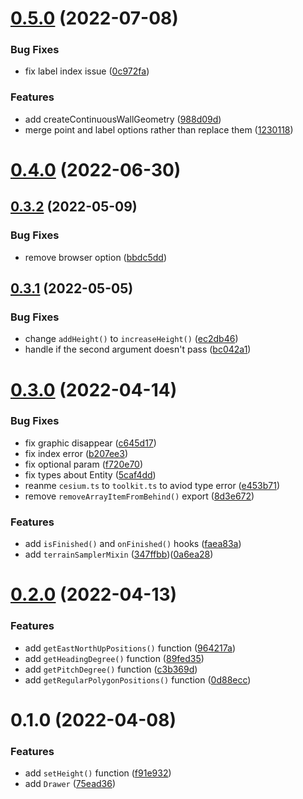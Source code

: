 # [0.5.0](https://github.com/Gu-Miao/cesium-toolkit/compare/v0.4.0...v0.5.0) (2022-07-08)


### Bug Fixes

* fix label index issue ([0c972fa](https://github.com/Gu-Miao/cesium-toolkit/commit/0c972fa0f094fec6476d5aa1a7490c4d2225b79c))


### Features

* add createContinuousWallGeometry ([988d09d](https://github.com/Gu-Miao/cesium-toolkit/commit/988d09d5618d74effe3d663af730a9c7a7c28d23))
* merge point and label options rather than replace them ([1230118](https://github.com/Gu-Miao/cesium-toolkit/commit/1230118360bde63b788bd709baea2c56a07c16de))



# [0.4.0](https://github.com/Gu-Miao/cesium-toolkit/compare/v0.3.2...v0.4.0) (2022-06-30)



## [0.3.2](https://github.com/Gu-Miao/cesium-toolkit/compare/v0.3.1...v0.3.2) (2022-05-09)


### Bug Fixes

* remove browser option ([bbdc5dd](https://github.com/Gu-Miao/cesium-toolkit/commit/bbdc5dd121a36348982db936de39dc3d221e0b65))



## [0.3.1](https://github.com/Gu-Miao/cesium-toolkit/compare/v0.3.0...v0.3.1) (2022-05-05)


### Bug Fixes

* change `addHeight()` to `increaseHeight()` ([ec2db46](https://github.com/Gu-Miao/cesium-toolkit/commit/ec2db46b63c421e0a1d72ca97a33fd1fc808f57c))
* handle if the second argument doesn't pass ([bc042a1](https://github.com/Gu-Miao/cesium-toolkit/commit/bc042a1e9de5411273fff7c5cdf049b8bcf8f57e))



# [0.3.0](https://github.com/Gu-Miao/cesium-toolkit/compare/v0.2.0...v0.3.0) (2022-04-14)


### Bug Fixes

* fix graphic disappear ([c645d17](https://github.com/Gu-Miao/cesium-toolkit/commit/c645d17bb481bb968de8ab44aaea562887430cbc))
* fix index error ([b207ee3](https://github.com/Gu-Miao/cesium-toolkit/commit/b207ee326dec421c0fb0ab42f553380f9a663b7a))
* fix optional param ([f720e70](https://github.com/Gu-Miao/cesium-toolkit/commit/f720e70d1eb587c71e49e2ca807d21b2a2c829f2))
* fix types about Entity ([5caf4dd](https://github.com/Gu-Miao/cesium-toolkit/commit/5caf4dda00dc5eac68bb6c86dd8903c1f35e30ed))
* reanme `cesium.ts` to `toolkit.ts` to aviod type error ([e453b71](https://github.com/Gu-Miao/cesium-toolkit/commit/e453b71664f1a352198bfc6df4185cd8e48f8abc))
* remove `removeArrayItemFromBehind()` export ([8d3e672](https://github.com/Gu-Miao/cesium-toolkit/commit/8d3e672ef816e429ddd112bb5d4f276d82cc4719))


### Features

* add `isFinished()` and `onFinished()` hooks ([faea83a](https://github.com/Gu-Miao/cesium-toolkit/commit/faea83a69e08e73097b2e66a5c310cbff47c49cf))
* add `terrainSamplerMixin` ([347ffbb](https://github.com/Gu-Miao/cesium-toolkit/commit/347ffbbda2bc92daf64fa03fc7665ccade699dc9))([0a6ea28](https://github.com/Gu-Miao/cesium-toolkit/commit/0a6ea282922bcc0353f79bbc8a02d354a422b210))



# [0.2.0](https://github.com/Gu-Miao/cesium-toolkit/compare/v0.1.0...v0.2.0) (2022-04-13)


### Features

* add `getEastNorthUpPositions()` function ([964217a](https://github.com/Gu-Miao/cesium-toolkit/commit/964217a3ce1193d65eac74f61acb7486991fc403))
* add `getHeadingDegree()` function ([89fed35](https://github.com/Gu-Miao/cesium-toolkit/commit/89fed35e72a80a58c3a87de38a2da4cf4c25d7fb))
* add `getPitchDegree()` function ([c3b369d](https://github.com/Gu-Miao/cesium-toolkit/commit/c3b369d0578254ba57d9867994f4466434a19718))
* add `getRegularPolygonPositions()` function ([0d88ecc](https://github.com/Gu-Miao/cesium-toolkit/commit/0d88ecca844b49214c0290334101184f830d9593))



# 0.1.0 (2022-04-08)


### Features

* add `setHeight()` function ([f91e932](https://github.com/Gu-Miao/cesium-toolkit/commit/f91e93211bf03339fd7cf2cbe21ae54c3af58d13))
* add `Drawer` ([75ead36](https://github.com/Gu-Miao/cesium-toolkit/commit/75ead36abef3d7282b162d49506ad9a80887075f))



